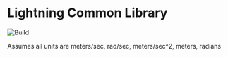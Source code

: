 # Lightning Common Library

![Build](https://github.com/edurso/common/workflows/Build/badge.svg)

Assumes all units are meters/sec, rad/sec, meters/sec^2, meters, radians
